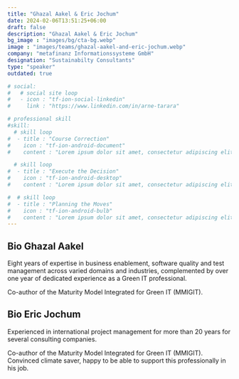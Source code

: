 ```yaml
---
title: "Ghazal Aakel & Eric Jochum"
date: 2024-02-06T13:51:25+06:00
draft: false
description: "Ghazal Aakel & Eric Jochum"
bg_image : "images/bg/cta-bg.webp"
image : "images/teams/ghazal-aakel-and-eric-jochum.webp"
company: "metafinanz Informationssysteme GmbH"
designation: "Sustainabilty Consultants"
type: "speaker"
outdated: true

# social:
#   # social site loop
#   - icon : "tf-ion-social-linkedin"
#     link : "https://www.linkedin.com/in/arne-tarara"

# professional skill
#skill:
  # skill loop
#  - title : "Course Correction"
#    icon : "tf-ion-android-document"
#    content : "Lorem ipsum dolor sit amet, consectetur adipiscing elit. Morbi hendrerit elit turpis, a porttitor tellus sollicitudin at."

  # skill loop
#  - title : "Execute the Decision"
#    icon : "tf-ion-android-desktop"
#    content : "Lorem ipsum dolor sit amet, consectetur adipiscing elit. Morbi hendrerit elit turpis, a porttitor tellus sollicitudin at."

#  # skill loop
#  - title : "Planning the Moves"
#    icon : "tf-ion-android-bulb"
#    content : "Lorem ipsum dolor sit amet, consectetur adipiscing elit. Morbi hendrerit elit #turpis, a porttitor tellus sollicitudin at."
---
```


## Bio Ghazal Aakel
Eight years of expertise in business enablement, software quality and test management across varied domains and industries, complemented by over one year of dedicated experience as a Green IT professional.

Co-author of the Maturity Model Integrated for Green IT (MMIGIT).

## Bio Eric Jochum
Experienced in international project management for more than 20 years for several consulting companies.

Co-author of the Maturity Model Integrated for Green IT (MMIGIT). Convinced climate saver, happy to be able to support this professionally in his job.

